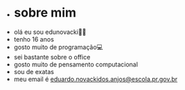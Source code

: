 - # sobre mim 
- olá eu sou edunovacki:man_health_worker:
- tenho 16 anos
- gosto muito de programação:computer:
- sei bastante sobre o office
- gosto muito de pensamento computacional
- sou de exatas
- meu email é eduardo.novackidos.anjos@escola.pr.gov.br
